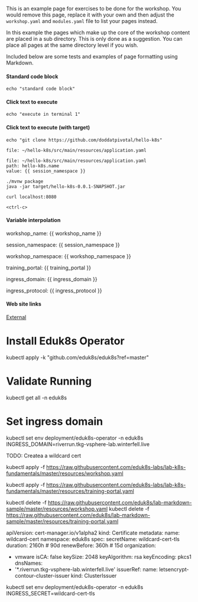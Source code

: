 This is an example page for exercises to be done for the workshop. You would remove this page, replace it with your own and then adjust the `workshop.yaml` and `modules.yaml` file to list your pages instead.

In this example the pages which make up the core of the workshop content are placed in a sub directory. This is only done as a suggestion. You can place all pages at the same directory level if you wish.

Included below are some tests and examples of page formatting using Markdown.

#### Standard code block

```
echo "standard code block"
```

#### Click text to execute

```execute
echo "execute in terminal 1"
```

#### Click text to execute (with target)

```execute-1
echo "git clone https://github.com/doddatpivotal/hello-k8s"
```

```editor:open-file
file: ~/hello-k8s/src/main/resources/application.yaml
```

```editor:insert-value-into-yaml
file: ~/hello-k8s/src/main/resources/application.yaml
path: hello-k8s.name
value: {{ session_namespace }}
```

```execute
./mvnw package
java -jar target/hello-k8s-0.0.1-SNAPSHOT.jar
```

```execute-2
curl localhost:8080
```

```execute
<ctrl-c>
```

#### Variable interpolation

workshop_name: {{ workshop_name }}

session_namespace: {{ session_namespace }}

workshop_namespace: {{ workshop_namespace }}

training_portal: {{ training_portal }}

ingress_domain: {{ ingress_domain }}

ingress_protocol: {{ ingress_protocol }}

#### Web site links

[External](https://github.com/eduk8s)


# Install Eduk8s Operator

kubectl apply -k "github.com/eduk8s/eduk8s?ref=master"

# Validate Running

kubectl get all -n eduk8s

# Set ingress domain
kubectl set env deployment/eduk8s-operator -n eduk8s INGRESS_DOMAIN=riverrun.tkg-vsphere-lab.winterfell.live

TODO: Createa a wildcard cert




kubectl apply -f https://raw.githubusercontent.com/eduk8s-labs/lab-k8s-fundamentals/master/resources/workshop.yaml

kubectl apply -f https://raw.githubusercontent.com/eduk8s-labs/lab-k8s-fundamentals/master/resources/training-portal.yaml

kubectl delete -f https://raw.githubusercontent.com/eduk8s/lab-markdown-sample/master/resources/workshop.yaml
kubectl delete -f https://raw.githubusercontent.com/eduk8s/lab-markdown-sample/master/resources/training-portal.yaml


apiVersion: cert-manager.io/v1alpha2
kind: Certificate
metadata:
  name: wildcard-cert
  namespace: eduk8s
spec:
  secretName: wildcard-cert-tls
  duration: 2160h # 90d
  renewBefore: 360h # 15d
  organization:
  - vmware
  isCA: false
  keySize: 2048
  keyAlgorithm: rsa
  keyEncoding: pkcs1
  dnsNames:
  - '*.riverrun.tkg-vsphere-lab.winterfell.live'
  issuerRef:
    name: letsencrypt-contour-cluster-issuer
    kind: ClusterIssuer

kubectl set env deployment/eduk8s-operator -n eduk8s INGRESS_SECRET=wildcard-cert-tls
